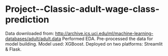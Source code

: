 # Project--Classic-adult-wage-class-prediction
Data downloaded from: http://archive.ics.uci.edu/ml/machine-learning-databases/adult/adult.data
Performed EDA.
Pre-processed the data for model building.
Model used: XGBoost.
Deployed on two platforms: Streamlit & Flask.
